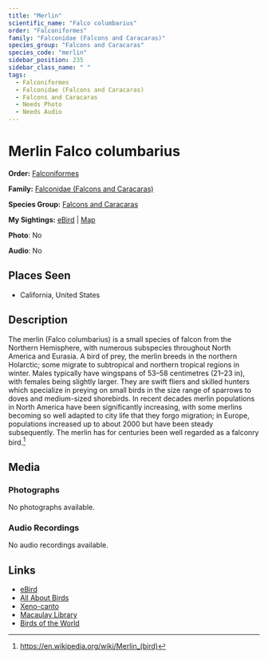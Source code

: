 ```yaml
---
title: "Merlin"
scientific_name: "Falco columbarius"
order: "Falconiformes"
family: "Falconidae (Falcons and Caracaras)"
species_group: "Falcons and Caracaras"
species_code: "merlin"
sidebar_position: 235
sidebar_class_name: " "
tags: 
  - Falconiformes
  - Falconidae (Falcons and Caracaras)
  - Falcons and Caracaras
  - Needs Photo
  - Needs Audio
---
```


# Merlin <span className='sci_name'>Falco columbarius</span>

**Order:** [Falconiformes](/tags/falconiformes)

**Family:** [Falconidae (Falcons and Caracaras)](/tags/falconidae-falcons-and-caracaras)

**Species Group:** [Falcons and Caracaras](/tags/falcons-and-caracaras)

**My Sightings:** [eBird](https://ebird.org/lifelist?r=world&time=life&spp=merlin) | [Map](/map?species_code=merlin)

**Photo**: No 

**Audio**: No

## Places Seen

* California, United States

## Description
The merlin (Falco columbarius) is a small species of falcon from the Northern Hemisphere, with numerous subspecies throughout North America and Eurasia. A bird of prey, the merlin breeds in the northern Holarctic; some migrate to subtropical and northern tropical regions in winter.  Males typically have wingspans of 53–58 centimetres (21–23 in), with females being slightly larger. They are swift fliers and skilled hunters which specialize in preying on small birds in the size range of sparrows to doves and medium-sized shorebirds. In recent decades merlin populations in North America have been significantly increasing, with some merlins becoming so well adapted to city life that they forgo migration; in Europe, populations increased up to about 2000 but have been steady subsequently. The merlin has for centuries been well regarded as a falconry bird.[^1]

[^1]: https://en.wikipedia.org/wiki/Merlin_(bird)

## Media
### Photographs
No photographs available.

### Audio Recordings
No audio recordings available.

## Links
* [eBird](https://ebird.org/species/merlin) 
* [All About Birds](https://www.allaboutbirds.org/guide/merlin) 
* [Xeno-canto](https://www.xeno-canto.org/species/falco-columbarius) 
* [Macaulay Library](https://search.macaulaylibrary.org/catalog?taxonCode=merlin&sort=rating_rank_desc)
* [Birds of the World](https://birdsoftheworld.org/bow/species/merlin)
